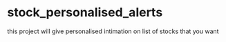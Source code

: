 # stock_personalised_alerts
this project will give personalised intimation on list of stocks that you want 
